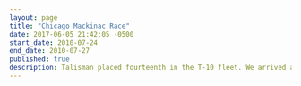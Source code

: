 ```yaml
---
layout: page
title: "Chicago Mackinac Race"
date: 2017-06-05 21:42:05 -0500
start_date: 2010-07-24
end_date: 2010-07-27
published: true
description: Talisman placed fourteenth in the T-10 fleet. We arrived at the island on Tuesday at 1:52 AM after racing for 62 hours, 2 minutes and 15 seconds.
---
```

